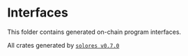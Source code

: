 # Interfaces

This folder contains generated on-chain program interfaces.

All crates generated by [`solores v0.7.0`](https://docs.rs/solores/0.7.0/solores/)
